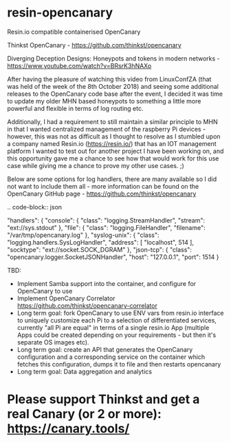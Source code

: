 # resin-opencanary

Resin.io compatible containerised OpenCanary

Thinkst OpenCanary - https://github.com/thinkst/opencanary

Diverging Deception Designs: Honeypots and tokens in modern networks - https://www.youtube.com/watch?v=BRsrK3hNAXo

After having the pleasure of watching this video from LinuxConfZA (that was held of the week of the 8th October 2018) and seeing some additional releases to the OpenCanary code base after the event, I decided it was time to update my older MHN based honeypots to something a little more powerful and flexible in terms of log routing etc.

Additionally, I had a requirement to still maintain a similar principle to MHN in that I wanted centralized management of the raspberry Pi devices - however, this was not as difficult as I thought to resolve as I stumbled upon a company named Resin.io (https://resin.io/) that has an IOT management platform I wanted to test out for another project I have been working on, and this opportunity gave me a chance to see how that would work for this use case while giving me a chance to prove my other use cases. ;)

Below are some options for log handlers, there are many available so I did not want to include them all - more information can be found on the OpenCanary GitHub page - https://github.com/thinkst/opencanary

.. code-block:: json

"handlers": {
            "console": {
                "class": "logging.StreamHandler",
                "stream": "ext://sys.stdout"
            },
            "file": {
                "class": "logging.FileHandler",
                "filename": "/var/tmp/opencanary.log"
            },
            "syslog-unix": {
                "class": "logging.handlers.SysLogHandler",
                "address": [
                    "localhost",
                    514
                ],
                "socktype": "ext://socket.SOCK_DGRAM"
            },
            "json-tcp": {
                "class": "opencanary.logger.SocketJSONHandler",
                "host": "127.0.0.1",
                "port": 1514
            }



TBD:

* Implement Samba support into the container, and configure for OpenCanary to use
* Implement OpenCanary Correlator https://github.com/thinkst/opencanary-correlator
* Long term goal: fork OpenCanary to use ENV vars from resin.io interface to uniquely customize each Pi to a selection of differentiated services, currently "all Pi are equal" in terms of a single resin.io App (multiple Apps could be created depending on your requirements - but then it's separate OS images etc).
* Long term goal: create an API that generates the OpenCanary configuration and a corresponding service on the container which fetches this configuration, dumps it to file and then restarts opencanary
* Long term goal: Data aggregation and analytics

# Please support Thinkst and get a real Canary (or 2 or more): https://canary.tools/ 




